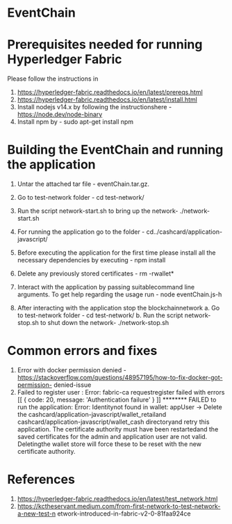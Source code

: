 # EventChain


# Prerequisites needed for running Hyperledger Fabric

Please follow the instructions in

1. https://hyperledger-fabric.readthedocs.io/en/latest/prereqs.html
2. https://hyperledger-fabric.readthedocs.io/en/latest/install.html
3. Install nodejs v14.x by following the instructionshere -
    https://node.dev/node-binary
4. Install npm by - sudo apt-get install npm

# Building the EventChain and running the application

1. Untar the attached tar file - eventChain.tar.gz.
2. Go to test-network folder - cd test-network/
3. Run the script network-start.sh to bring up the network- ./network-start.sh
4. For running the application go to the folder - cd../cashcard/application-javascript/


5. Before executing the application for the first time please install all the necessary
    dependencies by executing - npm install
6. Delete any previously stored certificates - rm -rwallet*
7. Interact with the application by passing suitablecommand line arguments. To get
    help regarding the usage run - node eventChain.js-h
8. After interacting with the application stop the blockchainnetwork
    a. Go to test-network folder - cd test-network/
    b. Run the script network-stop.sh to shut down the network-
       ./network-stop.sh

# Common errors and fixes

1. Error with docker permission denied -
    https://stackoverflow.com/questions/48957195/how-to-fix-docker-got-permission-
    denied-issue
2. Failed to register user : Error: fabric-ca requestregister failed with errors [[ {
    code: 20, message: 'Authentication failure' } ]]
       ******** FAILED to run the application: Error: Identitynot found in wallet: appUser
    -> Delete the cashcard/application-javascript/wallet_retailand
    cashcard/application-javascript/wallet_cash directoryand retry this application.
    The certificate authority must have been restartedand the saved certificates for
    the admin and application user are not valid. Deletingthe wallet store will force
    these to be reset with the new certificate authority.

# References

1. https://hyperledger-fabric.readthedocs.io/en/latest/test_network.html
2. https://kctheservant.medium.com/from-first-network-to-test-network-a-new-test-n
    etwork-introduced-in-fabric-v2-0-81faa924ce


